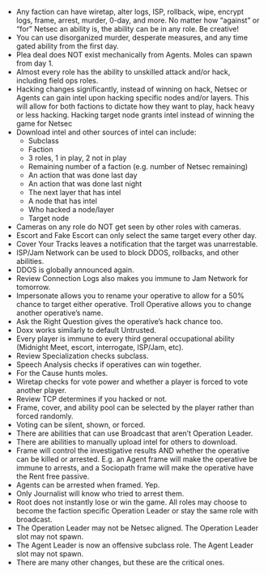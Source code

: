 
- Any faction can have wiretap, alter logs, ISP, rollback, wipe, encrypt logs, frame, arrest, murder, 0-day, and more. No matter how “against” or “for” Netsec an ability is, the ability can be in any role. Be creative!
- You can use disorganized murder, desperate measures, and any time gated ability from the first day.
- Plea deal does NOT exist mechanically from Agents. Moles can spawn from day 1.
- Almost every role has the ability to unskilled attack and/or hack, including field ops roles.
- Hacking changes significantly, instead of winning on hack, Netsec or Agents can gain intel upon hacking specific nodes and/or layers. This will allow for both factions to dictate how they want to play, hack heavy or less hacking. Hacking target node grants intel instead of winning the game for Netsec
- Download intel and other sources of intel can include:
    - Subclass
    - Faction
    - 3 roles, 1 in play, 2 not in play
    - Remaining number of a faction (e.g. number of Netsec remaining)
    - An action that was done last day
    - An action that was done last night
    - The next layer that has intel
    - A node that has intel
    - Who hacked a node/layer
    - Target node
- Cameras on any role do NOT get seen by other roles with cameras.
- Escort and Fake Escort can only select the same target every other day.
- Cover Your Tracks leaves a notification that the target was unarrestable.
- ISP/Jam Network can be used to block DDOS, rollbacks, and other abilities.
- DDOS is globally announced again.
- Review Connection Logs also makes you immune to Jam Network for tomorrow.
- Impersonate allows you to rename your operative to allow for a 50% chance to target either operative. Troll Operative allows you to change another operative’s name.
- Ask the Right Question gives the operative’s hack chance too.
- Doxx works similarly to default Untrusted.
- Every player is immune to every third general occupational ability (Midnight Meet, escort, interrogate, ISP/Jam, etc).
- Review Specialization checks subclass.
- Speech Analysis checks if operatives can win together.
- For the Cause hunts moles.
- Wiretap checks for vote power and whether a player is forced to vote another player.
- Review TCP determines if you hacked or not.
- Frame, cover, and ability pool can be selected by the player rather than forced randomly.
- Voting can be silent, shown, or forced.
- There are abilities that can use Broadcast that aren’t Operation Leader.
- There are abilities to manually upload intel for others to download.
- Frame will control the investigative results AND whether the operative can be killed or arrested. E.g. an Agent frame will make the operative be immune to arrests, and a Sociopath frame will make the operative have the Rent free passive.
- Agents can be arrested when framed. Yep.
- Only Journalist will know who tried to arrest them.
- Root does not instantly lose or win the game. All roles may choose to become the faction specific Operation Leader or stay the same role with broadcast.
- The Operation Leader may not be Netsec aligned. The Operation Leader slot may not spawn.
- The Agent Leader is now an offensive subclass role. The Agent Leader slot may not spawn.
- There are many other changes, but these are the critical ones.

<br>
